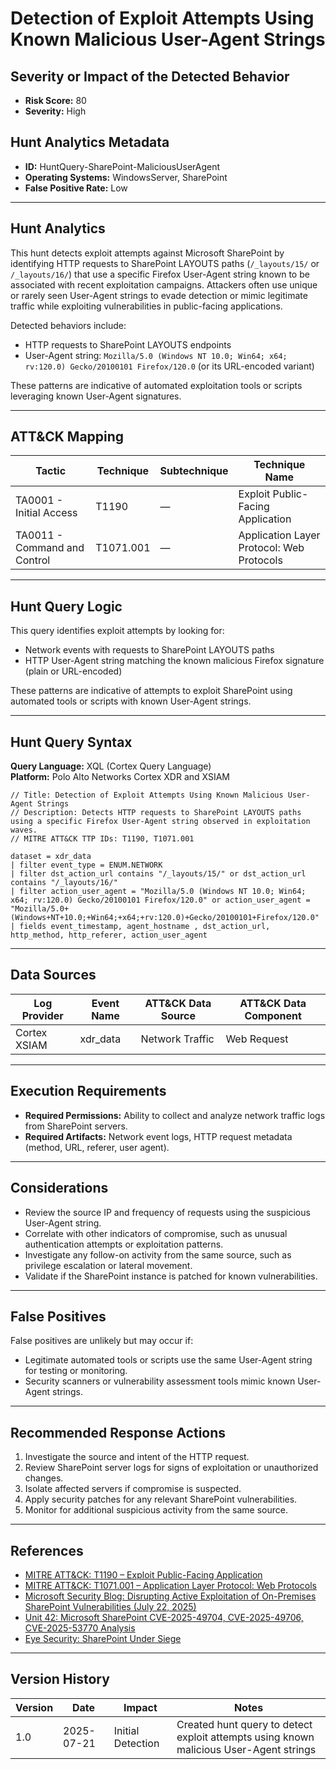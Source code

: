 # Detection of Exploit Attempts Using Known Malicious User-Agent Strings

## Severity or Impact of the Detected Behavior
- **Risk Score:** 80
- **Severity:** High

## Hunt Analytics Metadata

- **ID:** HuntQuery-SharePoint-MaliciousUserAgent
- **Operating Systems:** WindowsServer, SharePoint
- **False Positive Rate:** Low

---

## Hunt Analytics

This hunt detects exploit attempts against Microsoft SharePoint by identifying HTTP requests to SharePoint LAYOUTS paths (`/_layouts/15/` or `/_layouts/16/`) that use a specific Firefox User-Agent string known to be associated with recent exploitation campaigns. Attackers often use unique or rarely seen User-Agent strings to evade detection or mimic legitimate traffic while exploiting vulnerabilities in public-facing applications.

Detected behaviors include:

- HTTP requests to SharePoint LAYOUTS endpoints
- User-Agent string: `Mozilla/5.0 (Windows NT 10.0; Win64; x64; rv:120.0) Gecko/20100101 Firefox/120.0` (or its URL-encoded variant)

These patterns are indicative of automated exploitation tools or scripts leveraging known User-Agent signatures.

---

## ATT&CK Mapping

| Tactic                        | Technique   | Subtechnique | Technique Name                                 |
|------------------------------|-------------|--------------|-----------------------------------------------|
| TA0001 - Initial Access       | T1190       | —            | Exploit Public-Facing Application             |
| TA0011 - Command and Control | T1071.001   | —            | Application Layer Protocol: Web Protocols      |

---

## Hunt Query Logic

This query identifies exploit attempts by looking for:

- Network events with requests to SharePoint LAYOUTS paths
- HTTP User-Agent string matching the known malicious Firefox signature (plain or URL-encoded)

These patterns are indicative of attempts to exploit SharePoint using automated tools or scripts with known User-Agent strings.

---

## Hunt Query Syntax

**Query Language:** XQL (Cortex Query Language)  
**Platform:** Polo Alto Networks Cortex XDR and XSIAM

```xql
// Title: Detection of Exploit Attempts Using Known Malicious User-Agent Strings
// Description: Detects HTTP requests to SharePoint LAYOUTS paths using a specific Firefox User-Agent string observed in exploitation waves.
// MITRE ATT&CK TTP IDs: T1190, T1071.001

dataset = xdr_data   
| filter event_type = ENUM.NETWORK  
| filter dst_action_url contains "/_layouts/15/" or dst_action_url contains "/_layouts/16/"    
| filter action_user_agent = "Mozilla/5.0 (Windows NT 10.0; Win64; x64; rv:120.0) Gecko/20100101 Firefox/120.0" or action_user_agent = "Mozilla/5.0+(Windows+NT+10.0;+Win64;+x64;+rv:120.0)+Gecko/20100101+Firefox/120.0"   
| fields event_timestamp, agent_hostname , dst_action_url, http_method, http_referer, action_user_agent  
```

---

## Data Sources

| Log Provider   | Event Name   | ATT&CK Data Source | ATT&CK Data Component |
|---------------|--------------|--------------------|-----------------------|
| Cortex XSIAM  | xdr_data     | Network Traffic    | Web Request           |

---

## Execution Requirements

- **Required Permissions:** Ability to collect and analyze network traffic logs from SharePoint servers.
- **Required Artifacts:** Network event logs, HTTP request metadata (method, URL, referer, user agent).

---

## Considerations

- Review the source IP and frequency of requests using the suspicious User-Agent string.
- Correlate with other indicators of compromise, such as unusual authentication attempts or exploitation patterns.
- Investigate any follow-on activity from the same source, such as privilege escalation or lateral movement.
- Validate if the SharePoint instance is patched for known vulnerabilities.

---

## False Positives

False positives are unlikely but may occur if:

- Legitimate automated tools or scripts use the same User-Agent string for testing or monitoring.
- Security scanners or vulnerability assessment tools mimic known User-Agent strings.

---

## Recommended Response Actions

1. Investigate the source and intent of the HTTP request.
2. Review SharePoint server logs for signs of exploitation or unauthorized changes.
3. Isolate affected servers if compromise is suspected.
4. Apply security patches for any relevant SharePoint vulnerabilities.
5. Monitor for additional suspicious activity from the same source.

---

## References

- [MITRE ATT&CK: T1190 – Exploit Public-Facing Application](https://attack.mitre.org/techniques/T1190/)
- [MITRE ATT&CK: T1071.001 – Application Layer Protocol: Web Protocols](https://attack.mitre.org/techniques/T1071/001/)
- [Microsoft Security Blog: Disrupting Active Exploitation of On-Premises SharePoint Vulnerabilities (July 22, 2025)](https://www.microsoft.com/en-us/security/blog/2025/07/22/disrupting-active-exploitation-of-on-premises-sharepoint-vulnerabilities/)
- [Unit 42: Microsoft SharePoint CVE-2025-49704, CVE-2025-49706, CVE-2025-53770 Analysis](https://unit42.paloaltonetworks.com/microsoft-sharepoint-cve-2025-49704-cve-2025-49706-cve-2025-53770/)
- [Eye Security: SharePoint Under Siege](https://research.eye.security/sharepoint-under-siege/)

---

## Version History

| Version | Date       | Impact            | Notes                                                                                      |
|---------|------------|-------------------|--------------------------------------------------------------------------------------------|
| 1.0     | 2025-07-21 | Initial Detection | Created hunt query to detect exploit attempts using known malicious User-Agent strings |
